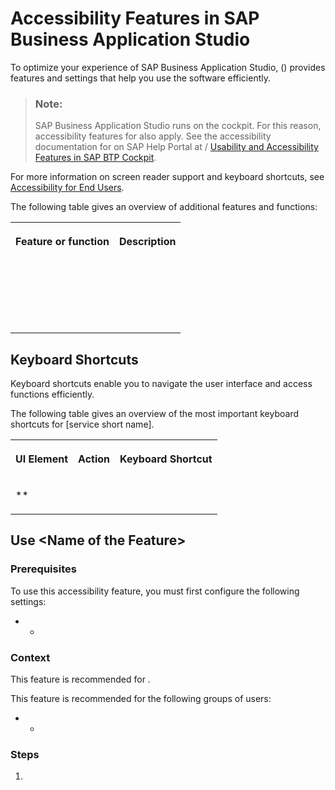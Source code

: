 <!-- loio704ce0a3e99344f89ce5c1922ccbf382 -->

# Accessibility Features in SAP Business Application Studio

To optimize your experience of SAP Business Application Studio, \(\) provides features and settings that help you use the software efficiently.



> ### Note:  
> SAP Business Application Studio runs on the cockpit. For this reason, accessibility features for also apply. See the accessibility documentation for on SAP Help Portal at / [Usability and Accessibility Features in SAP BTP Cockpit](https://help.sap.com/docs/BTP/65de2977205c403bbc107264b8eccf4b/8153bc43bc7d44009549b375ed5c9632.html).

For more information on screen reader support and keyboard shortcuts, see [Accessibility for End Users](https://help.sap.com/docs/SAPUI5/bc5a64aac808463baa95b4230f221716/f562835d0b4e44129aa24a17551a0baa.html).

The following table gives an overview of additional features and functions:


<table>
<tr>
<th valign="top">

Feature or function



</th>
<th valign="top">

Description



</th>
</tr>
<tr>
<td valign="top">

 



</td>
<td valign="top">

 



</td>
</tr>
<tr>
<td valign="top">

 



</td>
<td valign="top">

 



</td>
</tr>
</table>



<a name="loio704ce0a3e99344f89ce5c1922ccbf382__section_bh2_nz5_3qb"/>

## Keyboard Shortcuts

Keyboard shortcuts enable you to navigate the user interface and access functions efficiently.

The following table gives an overview of the most important keyboard shortcuts for \[service short name\].


<table>
<tr>
<th valign="top">

UI Element



</th>
<th valign="top">

Action



</th>
<th valign="top">

Keyboard Shortcut



</th>
</tr>
<tr>
<td valign="top">

**



</td>
<td valign="top">



</td>
<td valign="top">

 



</td>
</tr>
</table>



<a name="loio704ce0a3e99344f89ce5c1922ccbf382__section_rz5_4h5_3qb"/>

## Use <Name of the Feature\>



### Prerequisites

To use this accessibility feature, you must first configure the following settings:

-   -   


### Context

This feature is recommended for .

This feature is recommended for the following groups of users:

-   -   


### Steps

1.  

